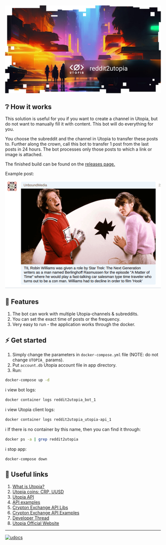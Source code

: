 ![logo](logo.jpg)

## :grey_question: How it works

This solution is useful for you if you want to create a channel in Utopia, but do not want to manually fill it with content. This bot will do everything for you.

You choose the subreddit and the channel in Utopia to transfer these posts to. Further along the crown, call this bot to transfer 1 post from the last posts in 24 hours.
The bot processes only those posts to which a link or image is attached.

The finished build can be found on the [releases page.](releases)

Example post:

![screenshot](screenshot.png)

## :page_with_curl: Features

1. The bot can work with multiple Utopia-channels & subreddits.
2. You can set the exact time of posts or the frequency.
3. Very easy to run - the application works through the docker.

## :zap: Get started

1. Simply change the parameters in `docker-compose.yml` file (NOTE: do not change `UTOPIA_` params).
2. Put `account.db` Utopia account file in app directory.
3. Run:

```bash
docker-compose up -d
```

:information_source: view bot logs:

```bash
docker container logs reddit2utopia_bot_1
```

:information_source: view Utopia client logs:

```bash
docker container logs reddit2utopia_utopia-api_1
```

:information_source: If there is no container by this name, then you can find it through:

```bash
docker ps -a | grep reddit2utopia
```

:information_source: stop app:

```bash
docker-compose down
```

## :checkered_flag: Useful links

1. [What is Utopia?](https://udocs.gitbook.io/utopia-api/)
2. [Utopia coins: CRP, UUSD](https://udocs.gitbook.io/utopia-api/what-is-utopia/project-coins)
3. [Utopia API](https://udocs.gitbook.io/utopia-api/utopia-api)
4. [API examples](https://udocs.gitbook.io/utopia-api/utopia-api/examples-of-projects)
5. [Crypton Exchange API Libs](https://udocs.gitbook.io/utopia-api/crp.is-api)
6. [Crypton Exchange API Examples](https://udocs.gitbook.io/utopia-api/crp.is-api/example-of-projects)
7. [Developer Thread](https://talk.u.is/viewforum.php?id=8)
8. [Utopia Official Website](https://u.is/)

---
[![udocs](https://github.com/Sagleft/ures/blob/master/udocs-btn.png?raw=true)](https://udocs.gitbook.io/utopia-api/)
